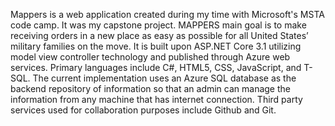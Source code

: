 Mappers is a web application created during my time with Microsoft's MSTA code camp. It was my capstone project. 
MAPPERS main goal is to make receiving orders in a new place as easy as possible for all United States’ military families on the move. 
It is built upon ASP.NET Core 3.1 utilizing model view controller technology and published through Azure web services. 
Primary languages include C#, HTML5, CSS, JavaScript, and T-SQL. 
The current implementation uses an Azure SQL database as the backend repository of information so that an admin can manage the information from any machine that has internet connection. 
Third party services used for collaboration purposes include Github and Git.
